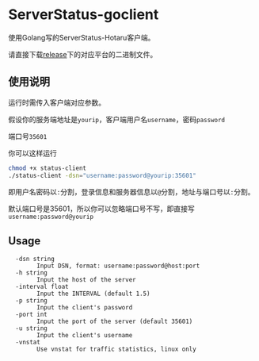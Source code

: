 # ServerStatus-goclient

使用Golang写的ServerStatus-Hotaru客户端。

请直接下载[release](https://github.com/cokemine/ServerStatus-goclient/releases)下的对应平台的二进制文件。

## 使用说明

运行时需传入客户端对应参数。

假设你的服务端地址是`yourip`，客户端用户名`username`，密码`password`

端口号`35601`

你可以这样运行

```bash
chmod +x status-client
./status-client -dsn="username:password@yourip:35601"
```

即用户名密码以`:`分割，登录信息和服务器信息以`@`分割，地址与端口号以`:`分割。

默认端口号是35601，所以你可以忽略端口号不写，即直接写`username:password@yourip`

## Usage

```
  -dsn string
        Input DSN, format: username:password@host:port
  -h string
        Input the host of the server
  -interval float
        Input the INTERVAL (default 1.5)
  -p string
        Input the client's password
  -port int
        Input the port of the server (default 35601)
  -u string
        Input the client's username
  -vnstat
        Use vnstat for traffic statistics, linux only
```

